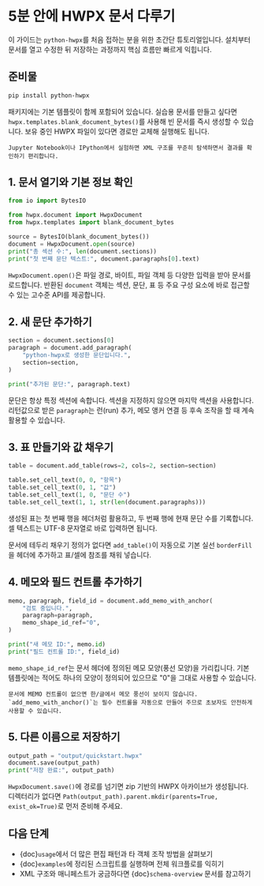 # 5분 안에 HWPX 문서 다루기

이 가이드는 `python-hwpx`를 처음 접하는 분을 위한 초간단 튜토리얼입니다. 설치부터 문서를 열고 수정한 뒤 저장하는 과정까지 핵심 흐름만 빠르게 익힙니다.

## 준비물

```bash
pip install python-hwpx
```

패키지에는 기본 템플릿이 함께 포함되어 있습니다. 실습용 문서를 만들고 싶다면 `hwpx.templates.blank_document_bytes()`를 사용해 빈 문서를 즉시 생성할 수 있습니다. 보유 중인 HWPX 파일이 있다면 경로만 교체해 실행해도 됩니다.

```{tip}
Jupyter Notebook이나 IPython에서 실험하면 XML 구조를 꾸준히 탐색하면서 결과를 확인하기 편리합니다.
```

## 1. 문서 열기와 기본 정보 확인

```python
from io import BytesIO

from hwpx.document import HwpxDocument
from hwpx.templates import blank_document_bytes

source = BytesIO(blank_document_bytes())
document = HwpxDocument.open(source)
print("총 섹션 수:", len(document.sections))
print("첫 번째 문단 텍스트:", document.paragraphs[0].text)
```

`HwpxDocument.open()`은 파일 경로, 바이트, 파일 객체 등 다양한 입력을 받아 문서를 로드합니다. 반환된 `document` 객체는 섹션, 문단, 표 등 주요 구성 요소에 바로 접근할 수 있는 고수준 API를 제공합니다.

## 2. 새 문단 추가하기

```python
section = document.sections[0]
paragraph = document.add_paragraph(
    "python-hwpx로 생성한 문단입니다.",
    section=section,
)

print("추가된 문단:", paragraph.text)
```

문단은 항상 특정 섹션에 속합니다. 섹션을 지정하지 않으면 마지막 섹션을 사용합니다. 리턴값으로 받은 `paragraph`는 런(run) 추가, 메모 앵커 연결 등 후속 조작을 할 때 계속 활용할 수 있습니다.

## 3. 표 만들기와 값 채우기

```python
table = document.add_table(rows=2, cols=2, section=section)

table.set_cell_text(0, 0, "항목")
table.set_cell_text(0, 1, "값")
table.set_cell_text(1, 0, "문단 수")
table.set_cell_text(1, 1, str(len(document.paragraphs)))
```

생성된 표는 첫 번째 행을 헤더처럼 활용하고, 두 번째 행에 현재 문단 수를 기록합니다. 셀 텍스트는 UTF-8 문자열로 바로 입력하면 됩니다.

문서에 테두리 채우기 정의가 없다면 `add_table()`이 자동으로 기본 실선 `borderFill`을 헤더에 추가하고 표/셀에 참조를 채워 넣습니다.

## 4. 메모와 필드 컨트롤 추가하기

```python
memo, paragraph, field_id = document.add_memo_with_anchor(
    "검토 중입니다.",
    paragraph=paragraph,
    memo_shape_id_ref="0",
)

print("새 메모 ID:", memo.id)
print("필드 컨트롤 ID:", field_id)
```

`memo_shape_id_ref`는 문서 헤더에 정의된 메모 모양(풍선 모양)을 가리킵니다. 기본 템플릿에는 적어도 하나의 모양이 정의되어 있으므로 "0"을 그대로 사용할 수 있습니다.

```{note}
문서에 MEMO 컨트롤이 없으면 한/글에서 메모 풍선이 보이지 않습니다. `add_memo_with_anchor()`는 필수 컨트롤을 자동으로 만들어 주므로 초보자도 안전하게 사용할 수 있습니다.
```

## 5. 다른 이름으로 저장하기

```python
output_path = "output/quickstart.hwpx"
document.save(output_path)
print("저장 완료:", output_path)
```

`HwpxDocument.save()`에 경로를 넘기면 zip 기반의 HWPX 아카이브가 생성됩니다. 디렉터리가 없다면 `Path(output_path).parent.mkdir(parents=True, exist_ok=True)`로 먼저 준비해 주세요.

## 다음 단계

- {doc}`usage`에서 더 많은 편집 패턴과 타 객체 조작 방법을 살펴보기
- {doc}`examples`에 정리된 스크립트를 실행하며 전체 워크플로를 익히기
- XML 구조와 매니페스트가 궁금하다면 {doc}`schema-overview` 문서를 참고하기
